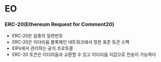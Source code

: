 #  EO



### ERC-20(Ethereum Request for Comment20)

- ERC-20은 일종의 일련번호
- ERC-20은 이더리움 블록체인 네트워크에서 정한 표준 토큰 스펙
- EIPs에서 관리하는 공식 프로토콜
- ERC-20 토큰은 이더리움과 교환할 수 있고 이더리움 지갑으로 전송이 가능하다